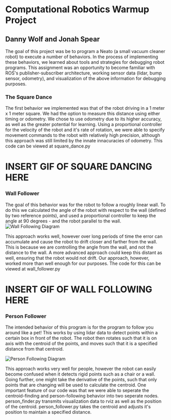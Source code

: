 # Computational Robotics Warmup Project
## Danny Wolf and Jonah Spear

The goal of this project was be to program a Neato (a small vacuum cleaner robot) to execute a number of behaviors. In the process of implementing these behaviors, we learned about tools and strategies for debugging robot programs. This assignment was an opportunity to become familiar with ROS's publisher-subscriber architecture, working sensor data (lidar, bump sensor, odometry), and visualization of the above information for debugging purposes.

### The Square Dance

The first behavior we implemented was that of the robot driving in a 1 meter x 1 meter square. We had the option to measure this distance using either timing or odometry. We chose to use odometry due to its higher accuracy, as well as the greater potential for learning. Using a proportional controller for the velocity of the robot and it's rate of rotation, we were able to specify movement commands to the robot with relatively high precision, although this approach was still limited by the innate innacuracies of odometry. This code can be viewed at square_dance.py

# INSERT GIF OF SQUARE DANCING HERE

### Wall Follower

The goal of this behavior was for the robot to follow a roughly linear wall. To do this we calculated the angle of the robot with respect to the wall (defined by two reference points), and used a proportional controller to keep the angle at 90 degrees - and the robot parallel to the wall. 
![Wall Following Diagram](https://sites.google.com/site/comprobofall14/_/rsrc/1467135968800/home/projects/project-0/SimpleWallFollowingDiagram.png)

This approach works well, however over long periods of time the error can accumulate and cause the robot to drift closer and farther from the wall. This is because we are controlling the angle from the wall, and not the distance to the wall. A more advanced approach could keep this distant as well, ensuring that the robot would not drift. Our approach, however, worked more than well enough for our purposes. The code for this can be viewed at wall_follower.py

# INSERT GIF OF WALL FOLLOWING HERE

### Person Follower

The intended behavior of this program is for the program to follow you around like a pet! This works by using lidar data to detect points within a certain box in front of the robot. The robot then rotates such that it is on axis with the centroid of the points, and moves such that it is a specified distance from that centroid. 

![Person Following Diagram](https://sites.google.com/site/comprobofall14/_/rsrc/1467135970182/home/projects/project-0/Person%20Following.png)

This approach works very well for people, however the robot can easily become confused when it detects rigid points such as a chair or a wall. Going further, one might take the derivative of the points, such that only points that are changing will be used to calculate the centroid. One important feature of our code was that we were able to seperate the centroid-finding and person-following behavior into two seperate nodes. person_finder.py transmits visualization data to rviz as well as the position of the centroid. person_follower.py takes the centroid and adjusts it's position to maintain a specified distance.

